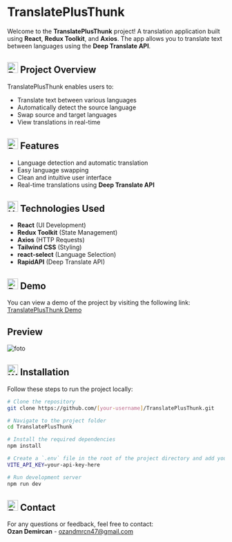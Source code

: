 # TranslatePlusThunk
Welcome to the **TranslatePlusThunk** project! A translation application built using **React**, **Redux Toolkit**, and **Axios**. The app allows you to translate text between languages using the **Deep Translate API**.

## <img src="https://raw.githubusercontent.com/Tarikul-Islam-Anik/Animated-Fluent-Emojis/master/Emojis/Activities/Bullseye.png" alt="Bullseye" width="25" height="25" /> Project Overview
TranslatePlusThunk enables users to:
- Translate text between various languages
- Automatically detect the source language
- Swap source and target languages
- View translations in real-time

## <img src="https://raw.githubusercontent.com/Tarikul-Islam-Anik/Animated-Fluent-Emojis/master/Emojis/Travel%20and%20places/Rocket.png" alt="Rocket" width="25" height="25" /> Features
- Language detection and automatic translation
- Easy language swapping
- Clean and intuitive user interface
- Real-time translations using **Deep Translate API**

## <img src="https://raw.githubusercontent.com/Tarikul-Islam-Anik/Animated-Fluent-Emojis/master/Emojis/Objects/Hammer%20and%20Wrench.png" alt="Hammer and Wrench" width="25" height="25" /> Technologies Used
- **React** (UI Development)
- **Redux Toolkit** (State Management)
- **Axios** (HTTP Requests)
- **Tailwind CSS** (Styling)
- **react-select** (Language Selection)
- **RapidAPI** (Deep Translate API)

## <img src="https://raw.githubusercontent.com/Tarikul-Islam-Anik/Animated-Fluent-Emojis/master/Emojis/Objects/Desktop%20Computer.png" alt="Desktop Computer" width="25" height="25" /> Demo
You can view a demo of the project by visiting the following link:  
[TranslatePlusThunk Demo](https://ozantranslateplusthunk.netlify.app/)

## Preview
![foto](https://github.com/user-attachments/assets/1e7ef216-e019-40f6-b8fa-1badc157e48c)

## <img src="https://raw.githubusercontent.com/Tarikul-Islam-Anik/Animated-Fluent-Emojis/master/Emojis/Objects/Wrench.png" alt="Wrench" width="25" height="25" /> Installation
Follow these steps to run the project locally:
```bash
# Clone the repository
git clone https://github.com/[your-username]/TranslatePlusThunk.git

# Navigate to the project folder
cd TranslatePlusThunk

# Install the required dependencies
npm install

# Create a `.env` file in the root of the project directory and add your **VITE_API_KEY** from the RapidApi Deep Translate API like this:
VITE_API_KEY=your-api-key-here

# Run development server
npm run dev
```

## <img src="https://raw.githubusercontent.com/Tarikul-Islam-Anik/Animated-Fluent-Emojis/master/Emojis/Objects/E-Mail.png" alt="E-Mail" width="25" height="25" /> Contact
For any questions or feedback, feel free to contact:  
**Ozan Demircan** - ozandmrcn47@gmail.com
